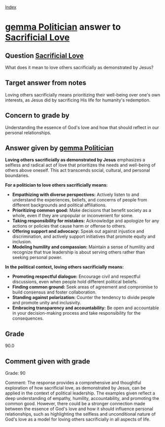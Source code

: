 
[Index](../../index.md)
# [gemma Politician](../../answering_models/gemma_Politician.md) answer to [Sacrificial Love](../../questions/Sacrificial_Love.md)

## Question [Sacrificial Love](../../questions/Sacrificial_Love.md)
What does it mean to love others sacrificially as demonstrated by Jesus?

## Target answer from notes
Loving others sacrificially means prioritizing their well-being over one's own interests, as Jesus did by sacrificing His life for humanity's redemption.

## Concern to grade by
Understanding the essence of God's love and how that should reflect in our personal relationships.

## Answer given by [gemma Politician](../../answering_models/gemma_Politician.md)
**Loving others sacrificially as demonstrated by Jesus** emphasizes a selfless and radical act of love that prioritizes the needs and well-being of others above oneself. This act transcends social, cultural, and personal boundaries.

**For a politician to love others sacrificially means:**

* **Empathizing with diverse perspectives:** Actively listen to and understand the experiences, beliefs, and concerns of people from different backgrounds and political affiliations.
* **Prioritizing common good:** Make decisions that benefit society as a whole, even if they are unpopular or inconvenient for some.
* **Taking responsibility for mistakes:** Acknowledge and apologize for any actions or policies that cause harm or offense to others.
* **Offering support and advocacy:** Speak out against injustice and discrimination, and actively support initiatives that promote equity and inclusion.
* **Modeling humility and compassion:** Maintain a sense of humility and recognize that true leadership is about serving others rather than seeking personal power.

**In the political context, loving others sacrificially means:**

* **Promoting respectful dialogue:** Encourage civil and respectful discussions, even when people hold different political beliefs.
* **Finding common ground:** Seek areas of agreement and compromise to build consensus and foster collaboration.
* **Standing against polarization:** Counter the tendency to divide people and promote unity and inclusivity.
* **Embracing transparency and accountability:** Be open and accountable in your decision-making process and take responsibility for the consequences.

## Grade
90.0

## Comment given with grade
Grade: 90

Comment: The response provides a comprehensive and thoughtful exploration of how sacrificial love, as demonstrated by Jesus, can be applied in the context of political leadership. The examples given reflect a deep understanding of empathy, humility, accountability, and promoting the common good. However, there could be a stronger connection made between the essence of God's love and how it should influence personal relationships, such as highlighting the selfless and unconditional nature of God's love as a model for loving others sacrificially in all aspects of life.
